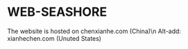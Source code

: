 # WEB-SEASHORE
The website is hosted on chenxianhe.com (China)\n
Alt-add: xianhechen.com (Unuted States)
